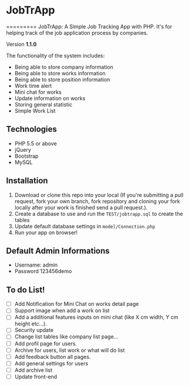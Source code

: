# JobTrApp
=========
JobTrApp: A Simple Job Tracking App with PHP. It's for helping track of the job application process by companies.

Version **1.1.0**

The functionality of the system includes:
* Being able to store company information
* Being able to store works information
* Being able to store position information
* Work time alert
* Mini chat for works
* Update information on works
* Storing general statistic
* Simple Work List

## Technologies

* PHP 5.5 or above
* jQuery
* Bootstrap
* MySQL

## Installation

 1. Download or clone this repo into your local (If you're submitting a pull request, fork your own branch, fork repository and cloning your fork locally after your work is finished send a pull request.).
 2. Create a database to use and run the `TEST/jobtrapp.sql` to create the tables
 3. Update default database settings in `model/Connection.php`
 4. Run your app on browser!

## Default Admin Informations

* Username: admin
* Password 123456demo

## To do List!

- [ ] Add Notification for Mini Chat on works detail page
- [ ] Support image when add a work on list
- [ ] Add a additional features inputs on mini chat (like X cm width, Y cm height etc...).
- [ ] Security update
- [ ] Change list tables like company list page... 
- [ ] Add profil page for users. 
- [ ] Archive for users, list work or what will do list
- [ ] Add feedback button all pages.
- [ ] Add general settings for users
- [ ] Add archive list
- [ ] Update front-end
